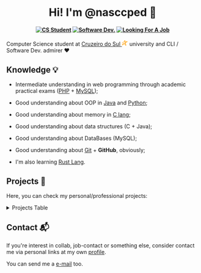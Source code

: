 <h1 align="center">Hi! I'm @nasccped 👋</h1>

<!-- showing badges -->
<h4 align="center">

[![CS Student][cs-student]](#)
[![Software Dev.][software-dev]](#)
[![Looking For A Job][looking-for-a-job]](#)

</h4>

Computer Science student at
[Cruzeiro do Sul <img src="./assets/logo-cruzeiro_do_sul.png"
style="height:1rem"
alt="Cruzeiro do Sul logo">][cruzeiro-do-sul-website] university and
CLI / Software Dev. admirer ❤️



Knowledge 💡
-----------

- Intermediate understanding in web programming through academic
  practical exams ([PHP][php-link] + [MySQL][mysql-link]);

- Good understanding about OOP in [Java][java-link] and
  [Python][python-link];

- Good understanding about memory in [C lang][c-link];

- Good understanding about data structures (C + Java);

- Good understanding about DataBases (MySQL);

- Good understanding about [Git][git-link] + **GitHub**, obviously;

- I'm also learning [Rust Lang][rust-link].



Projects 💎
----------

Here, you can check my personal/professional projects:

<details>
<summary>Projects Table</summary>

| Project Name + Link             | Project Description              | Kind                 |
| :------------------------------ | :------------------------------- | :------------------- |
| [🥇 Kojamp Man][kojamp-man]     | Kotlin/Java mini project manager | Personal / Comercial |
| [🥈 GPTheme Plus][gptheme-plus] | VS Code theme                    | Personal / Comercial |
| [🥉 Tic Tac Low][tic-tac-low]   | a low level tic-tac-toe game     | Personal             |

</details>



Contact 📬
---------

If you're interest in collab, job-contact or something else, consider
contact me via personal links at my own [profile][my-profile].

You can send me a [e-mail][send-me-email] too.



<!-- badges area -->
[cs-student]: https://img.shields.io/badge/cs_student-F28A17?style=for-the-badge
[software-dev]: https://img.shields.io/badge/software%20dev.-C24444?style=for-the-badge
[looking-for-a-job]: https://img.shields.io/badge/looking_for_a_job-4477B2?style=for-the-badge

<!-- resource links -->
[cruzeiro-do-sul-website]: https://www.cruzeirodosul.edu.br/
[php-link]: https://www.php.net/
[mysql-link]: https://www.mysql.com/
[python-link]: https://www.python.org/
[java-link]: https://www.java.com/en/
[c-link]: https://www.w3schools.com/c/
[git-link]: https://git-scm.com/
[rust-link]: https://www.rust-lang.org/

<!-- project links -->
[kojamp-man]: https://github.com/nasccped/kojamp-man
[gptheme-plus]: https://github.com/nasccped/vsc-gptheme-plus-extension
[tic-tac-low]: https://github.com/nasccped/tic-tac-low

<!-- contact links -->
[my-profile]: https://github.com/nasccped
[send-me-email]: mailto:pdbt.contact@gmail.com?subject=Put%20the%20Message%20title%20here%20%E2%9C%8D%EF%B8%8F&body=Don't%20forget%20to%20add...%20well...%20the%20message%20%F0%9F%98%85
